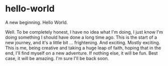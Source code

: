 # hello-world
A new beginning. Hello World. 

Well. 
To be completely honest, I have no idea what I'm doing, I just know I'm doing something I should have done a long time ago.
This is the start of a new journey, and it's a little bit ... frightening. And exciting. Mostly exciting.
This is me, being creative and taking a huge leap of faith, hoping that in the end, I'll find myself on a new adventure. If nothing else, it will be fun. Best case, it will be amazing. I'm sure I'll be back soon. 
